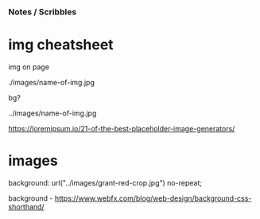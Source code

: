 ### Notes / Scribbles

# img cheatsheet
img on page

./images/name-of-img.jpg

bg?

../images/name-of-img.jpg

https://loremipsum.io/21-of-the-best-placeholder-image-generators/

# images

  background: url("../images/grant-red-crop.jpg") no-repeat;

background - https://www.webfx.com/blog/web-design/background-css-shorthand/